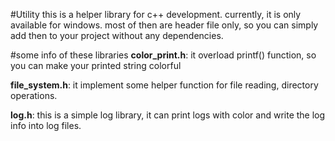 #Utility
this is a helper library for c++ development. currently, it is only available for windows. most of then are header file only, so you can simply add then to your project without any dependencies.

#some info of these libraries
**color_print.h**: it overload printf() function, so you can make your printed string colorful

**file_system.h**: it implement some helper function for file reading, directory operations.

**log.h**: this is a simple log library, it can print logs with color and write the log info into log files.
